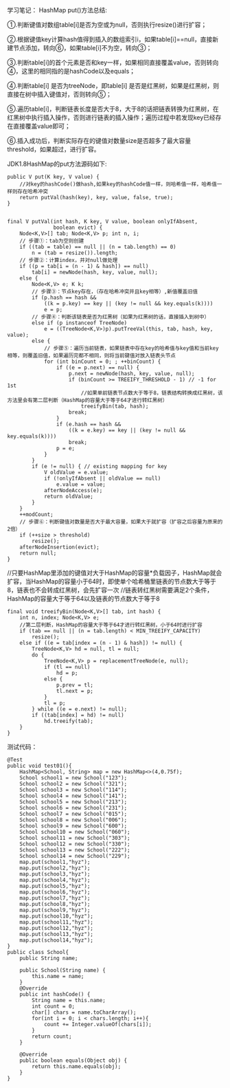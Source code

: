 学习笔记：
HashMap  put()方法总结:

①.判断键值对数组table[i]是否为空或为null，否则执行resize()进行扩容；

②.根据键值key计算hash值得到插入的数组索引i，如果table[i]==null，直接新建节点添加，转向⑥，如果table[i]不为空，转向③；

③.判断table[i]的首个元素是否和key一样，如果相同直接覆盖value，否则转向④，这里的相同指的是hashCode以及equals；

④.判断table[i] 是否为treeNode，即table[i] 是否是红黑树，如果是红黑树，则直接在树中插入键值对，否则转向⑤；

⑤.遍历table[i]，判断链表长度是否大于8，大于8的话把链表转换为红黑树，在红黑树中执行插入操作，否则进行链表的插入操作；遍历过程中若发现key已经存在直接覆盖value即可；

⑥.插入成功后，判断实际存在的键值对数量size是否超多了最大容量threshold，如果超过，进行扩容。

JDK1.8HashMap的put方法源码如下:

	public V put(K key, V value) {
		//对key的hashCode()做hash,如果key的hashCode值一样，则哈希值一样，哈希值一样则存在哈希冲突
        return putVal(hash(key), key, value, false, true);
    }
	
	
    final V putVal(int hash, K key, V value, boolean onlyIfAbsent,
                   boolean evict) {
        Node<K,V>[] tab; Node<K,V> p; int n, i;
		// 步骤①：tab为空则创建
        if ((tab = table) == null || (n = tab.length) == 0)
            n = (tab = resize()).length;
		// 步骤②：计算index，并对null做处理 
        if ((p = tab[i = (n - 1) & hash]) == null)
            tab[i] = newNode(hash, key, value, null);
        else {
            Node<K,V> e; K k;
			// 步骤③：节点key存在，（存在哈希冲突并且key相等）,新值覆盖旧值
            if (p.hash == hash &&
                ((k = p.key) == key || (key != null && key.equals(k))))
                e = p;
			// 步骤④：判断该链表是否为红黑树（如果为红黑树的话，直接插入到树中）
            else if (p instanceof TreeNode)
                e = ((TreeNode<K,V>)p).putTreeVal(this, tab, hash, key, value);
            else {
				// 步骤⑤：遍历当前链表，如果链表中存在key的哈希值与key值和当前key相等，则覆盖旧值，如果遍历完都不相同，则将当前键值对放入链表头节点
                for (int binCount = 0; ; ++binCount) {
                    if ((e = p.next) == null) {
                        p.next = newNode(hash, key, value, null);
                        if (binCount >= TREEIFY_THRESHOLD - 1) // -1 for 1st
							//如果单前链表节点数大于等于8，链表结构转换成红黑树，该方法里会有第二层判断（HashMap的容量大于等于64才进行转红黑树）
                            treeifyBin(tab, hash);
                        break;
                    }
                    if (e.hash == hash &&
                        ((k = e.key) == key || (key != null && key.equals(k))))
                        break;
                    p = e;
                }
            }
            if (e != null) { // existing mapping for key
                V oldValue = e.value;
                if (!onlyIfAbsent || oldValue == null)
                    e.value = value;
                afterNodeAccess(e);
                return oldValue;
            }
        }
        ++modCount;
		// 步骤⑥：判断键值对数量是否大于最大容量，如果大于就扩容（扩容之后容量为原来的2倍）
        if (++size > threshold)
            resize();
        afterNodeInsertion(evict);
        return null;
    }

 
//只要HashMap里添加的键值对大于HashMap的容量*负载因子，HashMap就会扩容，当HashMap的容量小于64时，即使单个哈希桶里链表的节点数大于等于8，链表也不会转成红黑树，会先扩容一次
//链表转红黑树需要满足2个条件，HashMap的容量大于等于64以及链表的节点数大于等于8

	final void treeifyBin(Node<K,V>[] tab, int hash) {
        int n, index; Node<K,V> e;
		//第二层判断，HashMap的容量大于等于64才进行转红黑树，小于64时进行扩容
        if (tab == null || (n = tab.length) < MIN_TREEIFY_CAPACITY)
            resize();
        else if ((e = tab[index = (n - 1) & hash]) != null) {
            TreeNode<K,V> hd = null, tl = null;
            do {
                TreeNode<K,V> p = replacementTreeNode(e, null);
                if (tl == null)
                    hd = p;
                else {
                    p.prev = tl;
                    tl.next = p;
                }
                tl = p;
            } while ((e = e.next) != null);
            if ((tab[index] = hd) != null)
                hd.treeify(tab);
        }
    }



测试代码：

 	@Test
    public void test01(){
        HashMap<School, String> map = new HashMap<>(4,0.75f);
        School school1 = new School("123");
        School school2 = new School("321");
        School school3 = new School("114");
        School school4 = new School("141");
        School school5 = new School("213");
        School school6 = new School("231");
        School school7 = new School("015");
        School school8 = new School("006");
        School school9 = new School("600");
        School school10 = new School("060");
        School school11 = new School("303");
        School school12 = new School("330");
        School school13 = new School("222");
        School school14 = new School("229");
        map.put(school1,"hyz");
        map.put(school2,"hyz");
        map.put(school3,"hyz");
        map.put(school4,"hyz");
        map.put(school5,"hyz");
        map.put(school6,"hyz");
        map.put(school7,"hyz");
        map.put(school8,"hyz");
        map.put(school9,"hyz");
        map.put(school10,"hyz");
        map.put(school11,"hyz");
        map.put(school12,"hyz");
        map.put(school13,"hyz");
        map.put(school14,"hyz");
    }
    public class School{
        public String name;

        public School(String name) {
            this.name = name;
        }
        @Override
        public int hashCode() {
            String name = this.name;
            int count = 0;
            char[] chars = name.toCharArray();
            for(int i = 0; i < chars.length; i++){
                count += Integer.valueOf(chars[i]);
            }
            return count;
        }

        @Override
        public boolean equals(Object obj) {
            return this.name.equals(obj);
        }
    }